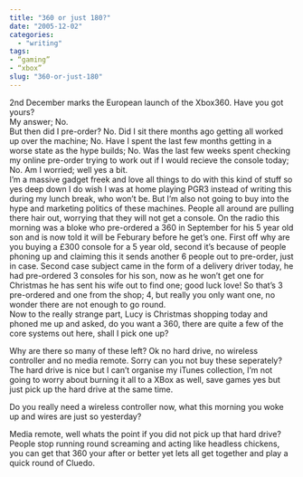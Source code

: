 ```yaml
---
title: "360 or just 180?"
date: "2005-12-02"
categories: 
  - "writing"
tags:
- “gaming”
- “xbox”
slug: "360-or-just-180"
---
```


2nd December marks the European launch of the Xbox360. 
Have you got yours?  
My answer; No.  
But then did I pre-order? No. Did I sit there months ago getting all worked up over the machine; No. Have I spent the last few months getting in a worse state as the hype builds; No. Was the last few weeks spent checking my online pre-order trying to work out if I would recieve the console today; No. Am I worried; well yes a bit.  
I’m a massive gadget freek and love all things to do with this kind of stuff so yes deep down I do wish I was at home playing PGR3 instead of writing this during my lunch break, who won’t be. But I’m also not going to buy into the hype and marketing politics of these machines. People all around are pulling there hair out, worrying that they will not get a console. On the radio this morning was a bloke who pre-ordered a 360 in September for his 5 year old son and is now told it will be Feburary before he get’s one. First off why are you buying a £300 console for a 5 year old, second it’s because of people phoning up and claiming this it sends another 6 people out to pre-order, just in case. Second case subject came in the form of a delivery driver today, he had pre-ordered 3 consoles for his son, now as he won’t get one for Christmas he has sent his wife out to find one; good luck love! So that’s 3 pre-ordered and one from the shop; 4, but really you only want one, no wonder there are not enough to go round.  
Now to the really strange part, Lucy is Christmas shopping today and phoned me up and asked, do you want a 360, there are quite a few of the core systems out here, shall I pick one up?  

Why are there so many of these left? Ok no hard drive, no wireless controller and no media remote. Sorry can you not buy these seperately?  
The hard drive is nice but I can’t organise my iTunes collection, I’m not going to worry about burning it all to a XBox as well, save games yes but just pick up the hard drive at the same time.  

Do you really need a wireless controller now, what this morning you woke up and wires are just so yesterday?  

Media remote, well whats the point if you did not pick up that hard drive?  
People stop running round screaming and acting like headless chickens, you can get that 360 your after or better yet lets all get together and play a quick round of Cluedo.
